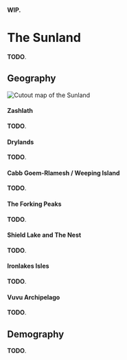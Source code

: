 **WIP.**

# The Sunland
<!-- INTRODUCTION ------------------------------------------------------------->
**TODO**.

<!-- GEOGRAPHY ---------------------------------------------------------------->
## Geography
![Cutout map of the Sunland](img/sunland_v083.png)

#### Zashlath
**TODO**.
<!-- South, through the Hammerfall canyon, is the Zashlath desert, the driest of the three.
Featureless and white, only the hardy sunstruck oths have been able to call the desert home, and even they are wise enough to only establish by the neighboring mountains.

Zashlath practically receives no precipitation, and its white-colored sands reflect the scorching sunlight to deadly effect.
Truth is the desert remains largely unexplored to this date, and only rumors exist about the horrors that might hide among its sands.
Famous among these is the Haimorrois, a red horned snake whose bite forces the blood out of one's body. -->

#### Drylands
**TODO**.
<!-- Northernmost are the Drylands, a field devoid of trees or any sort of tall flora.
The area is plain and parched, dried over the years for its lack of rains or rivers.
The northernmost area of the savanna remains bare to date, and is the most tortuous stretch between the Fesh Peninsula and the southern nations. -->

#### Cabb Goem-Rlamesh / Weeping Island
**TODO**.
<!-- % NOTE. In the whole island of Cabb Goem-Rlamesh a faint crying sound can be heard. -->
<!-- Off the coast of the Drylands lies a place known as the breathing island, Cabb Goem-Rlamesh.
A harrowing immensity, the landmass is constructed entirely of flesh and bone, and is believed to be what remains of the ets.
Not much is known about the island, and none of the few explorers who have traveled to it retain their sanity.
The mad tell tales of a mortifying city of flesh, and of strange, shape-shifting inhabitants. -->

#### The Forking Peaks
**TODO**.

#### Shield Lake and The Nest
**TODO**.
<!-- % Wrong information - geomancy was invented by an ancient civilization that warred with the tall kin eons ago, but was erased from history by the victors. There are ruins from this civilization at the basin of the lake, and Fo is the last remaining member from it.
Southwest of the Drylands rest the Shield Sea, an enormous body of water fed by a wide array of tributaries from the Forking Peaks.
In antiquity, the ruined ird civilization of Hairuus invented the art of geomancy in its coasts, raising from the basin the island of ``The Nest'' at its center.
The island currently hosts only one being, Fo.
Fo is a strange creature, rumored to be out of this world.
It welcomes visitors with a variety of fierce chimeras. -->

#### Ironlakes Isles
**TODO**.
<!-- Moving to the easternmost portion of the sea one can find the Ironlakes Island and the Zashlath savanna.
The former is a large island full of forests and lakes.
It was historically a part of the peaceful imate nation of Edede, but most of it now belongs to the warring empire.
The Zashlath savanna is the area west of the desert, protected from its dry air by the moisture of the cerulean waters. -->

#### Vuvu Archipelago
**TODO**.

<!-- DEMOGRAPHY --------------------------------------------------------------->
## Demography
**TODO**.
